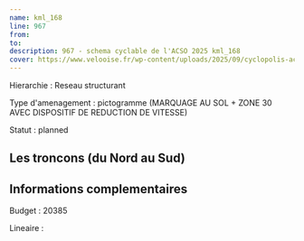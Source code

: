 ```yaml
---
name: kml_168 
line: 967
from: 
to:  
description: 967 - schema cyclable de l'ACSO 2025 kml_168 
cover: https://www.velooise.fr/wp-content/uploads/2025/09/cyclopolis-acso-default.jpg
---
```

Hierarchie : Reseau structurant

Type d'amenagement : pictogramme (MARQUAGE AU SOL + ZONE 30 AVEC DISPOSITIF DE REDUCTION DE VITESSE)

Statut : planned

## Les troncons (du Nord au Sud)

## Informations complementaires

Budget  : 20385 

Lineaire :

